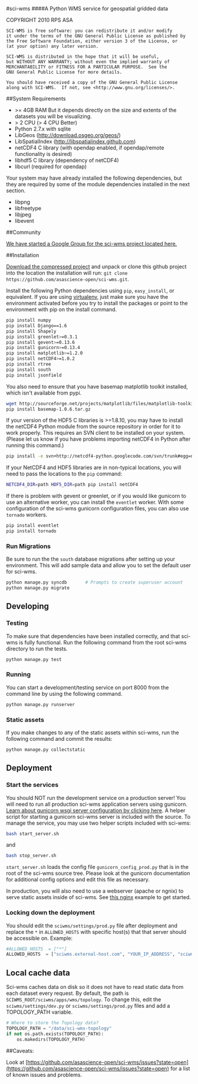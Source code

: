 #sci-wms
####A Python WMS service for geospatial gridded data

COPYRIGHT 2010 RPS ASA

    SCI-WMS is free software: you can redistribute it and/or modify
    it under the terms of the GNU General Public License as published by
    the Free Software Foundation, either version 3 of the License, or
    (at your option) any later version.

    SCI-WMS is distributed in the hope that it will be useful,
    but WITHOUT ANY WARRANTY; without even the implied warranty of
    MERCHANTABILITY or FITNESS FOR A PARTICULAR PURPOSE.  See the
    GNU General Public License for more details.

    You should have received a copy of the GNU General Public License
    along with SCI-WMS.  If not, see <http://www.gnu.org/licenses/>.

##System Requirements

- \>= 4GB RAM But it depends directly on the size and extents of the datasets you will be visualizing.
- \> 2 CPU (> 4 CPU Better)
- Python 2.7.x with sqlite
- LibGeos (http://download.osgeo.org/geos/)
- LibSpatialIndex (http://libspatialindex.github.com)
- netCDF4 C library (with opendap enabled, if opendap/remote functionality is desired)
- libhdf5 C library (dependency of netCDF4)
- libcurl (required for opendap)

Your system may have already installed the following dependencies, but
they are required by some of the module dependencies installed in the next section.

- libpng
- libfreetype
- libjpeg
- libevent

##Community

[We have started a Google Group for the sci-wms project located here.](https://groups.google.com/forum/?fromgroups#!forum/sci-wms)

##Installation

[Download the compressed project](http://acrosby.github.com/sci-wms) and unpack or clone this github project into the location the installation will run: `git clone https://github.com/asascience-open/sci-wms.git`.

Install the following Python dependencies using `pip`, `easy_install`, or equivalent.
If you are using [virtualenv](http://www.virtualenv.org/en/latest/), just make
sure you have the environment activated before you try to install the packages
or point to the environment with pip on the install command.
```bash
pip install numpy
pip install Django==1.6
pip install Shapely
pip install greenlet>=0.3.1
pip install gevent>=0.13.6
pip install gunicorn>=0.13.4
pip install matplotlib>=1.2.0
pip install netCDF4>=1.0.2
pip install rtree
pip install south
pip install jsonfield
```

You also need to ensure that you have basemap matplotlib toolkit installed,
which isn't available from pypi.
```bash
wget http://sourceforge.net/projects/matplotlib/files/matplotlib-toolkits/basemap-1.0.6/basemap-1.0.6.tar.gz
pip install basemap-1.0.6.tar.gz
```

If your version of the HDF5 C libraries is >=1.8.10, you may have to install
the netCDF4 Python module from the source repository in order for it to work properly.
This requires an SVN client to be installed on your system. (Please let us know if
you have problems importing netCDF4 in Python after running this command.)
```bash
pip install -e svn+http://netcdf4-python.googlecode.com/svn/trunk#egg=netCDF4
```

If your NetCDF4 and HDF5 libraries are in non-typical locations, you will need to pass the locations to the `pip` command:
```bash
NETCDF4_DIR=path HDF5_DIR=path pip install netCDF4
```

If there is problem with gevent or greenlet, or if you would like gunicorn
to use an alternative worker, you can install the `eventlet` worker. With some configuration
of the sci-wms gunicorn configuration files,  you can also use `tornado` workers.

```bash
pip install eventlet
pip install tornado
```


### Run Migrations
Be sure to run the the `south` database migrations after setting up your environment.  This will add sample data and allow you to set the default user for sci-wms.
```bash
python manage.py syncdb       # Prompts to create superuser account
python manage.py migrate
```

## Developing

### Testing
To make sure that dependencies have been installed correctly, and that sci-wms is fully functional.
Run the following command from the root sci-wms directory to run the tests.
```bash
python manage.py test
```

### Running
You can start a development/testing service on port 8000 from the command line by using the following command.
```bash
python manage.py runserver
```

### Static assets
If you make changes to any of the static assets within sci-wms, run the following command and commit the results:
```bash
python manage.py collectstatic
```

## Deployment

### Start the services
You should NOT run the development service on a production server!  You will need to run all production sci-wms application servers using gunicorn. [Learn about gunicorn wsgi server configuration by clicking here](http://gunicorn.org/).
A helper script for starting a gunicorn sci-wms server is included with the source.  To manage the service, you may use two helper scripts included with sci-wms:
```bash
bash start_server.sh
```
and
```bash
bash stop_server.sh
```

`start_server.sh` loads the config file `gunicorn_config_prod.py` that is in the root of the sci-wms source tree.  Please look at the gunicorn documentation for additional config options and edit this file as necessary.

In production, you will also need to use a webserver (apache or ngnix) to serve static assets inside of sci-wms.  See [this nginx](http://docs.gunicorn.org/en/latest/deploy.html#nginx-configuration) example to get started.

### Locking down the deployment
You should edit the `sciwms/settings/prod.py` file after deployment and replace the `*` in `ALLOWED_HOSTS` with specific host(s) that that server should be accessible on. Example:
```python
#ALLOWED_HOSTS  = ["*"]
ALLOWED_HOSTS  = ["sciwms.external-host.com", "YOUR_IP_ADDRESS", "sciwms.internal-host"]
```

## Local cache data
Sci-wms caches data on disk so it does not have to read static data from each dataset every request.  By default, the path is `SCIWMS_ROOT/sciwms/apps/wms/topology`.  To change this, edit the `sciwms/settings/dev.py` or `sciwms/settings/prod.py` files and add a TOPOLOGY_PATH variable.

```python
# Where to store the Topology data?
TOPOLOGY_PATH = "/data/sci-wms-topology"
if not os.path.exists(TOPOLOGY_PATH):
    os.makedirs(TOPOLOGY_PATH)
```

##Caveats:

Look at [https://github.com/asascience-open/sci-wms/issues?state=open](https://github.com/asascience-open/sci-wms/issues?state=open) for a list of known issues and problems.
